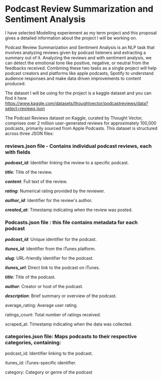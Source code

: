 # **Podcast Review Summarization and Sentiment Analysis**

I have selected Modelling experiement as my term project and this proposal gives a detailed information about the project I will be working on.

Podcast Review Summarization and Sentiment Analysis is an NLP task that involves analyzing reviews given by podcast listeners and extracting a summary out of it. Analyzing the reviews and with sentiment analysis, we can detect the emotional tone like positive, negative, or neutral from the feedbacks received. Combining these two tasks as a single project will help podcast creators and platforms like apple podcasts, Spotify to understand audience responses and make data driven improvements to content produced.

The dataset I will be using for the project is a kaggle dataset and you can find it here <https://www.kaggle.com/datasets/thoughtvector/podcastreviews/data?select=reviews.json>

​The Podcast Reviews dataset on Kaggle, curated by Thought Vector, comprises over 2 million user-generated reviews for approximately 100,000 podcasts, primarily sourced from Apple Podcasts. This dataset is structured across three JSON files:​

### **reviews.json** file - Contains individual podcast reviews, each with fields

***podcast_id***: Identifier linking the review to a specific podcast.

***title***: Title of the review.

***content***: Full text of the review.

***rating***: Numerical rating provided by the reviewer.

***author_id***: Identifier for the review's author.

***created_at***: Timestamp indicating when the review was posted.​

### **Podcasts.json file : this file contains metadata for each podcast**

***podcast_id***: Unique identifier for the podcast.

***itunes_id***: Identifier from the iTunes platform.

***slug***: URL-friendly identifier for the podcast.

***itunes_url***: Direct link to the podcast on iTunes.

***title***: Title of the podcast.

***author***: Creator or host of the podcast.

***description***: Brief summary or overview of the podcast.

average_rating: Average user rating.

ratings_count: Total number of ratings received.

scraped_at: Timestamp indicating when the data was collected.​

### **categories.json file: Maps podcasts to their respective categories, containing:**

podcast_id: Identifier linking to the podcast.

itunes_id: iTunes-specific identifier.

category: Category or genre of the podcast
